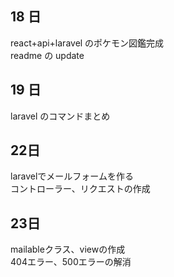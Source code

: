 ## 18 日

react+api+laravel のポケモン図鑑完成<br>
readme の update

## 19 日

laravel のコマンドまとめ

## 22日

laravelでメールフォームを作る<br>
コントローラー、リクエストの作成

## 23日

mailableクラス、viewの作成<br>
404エラー、500エラーの解消
